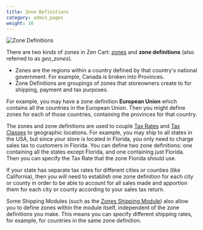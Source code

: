 ```yaml
---
title: Zone Definitions
category: admin_pages
weight: 30
---
```


![Zone Definitions](/images/zones_definition.png) 

There are two kinds of zones in Zen Cart: [zones](/user/admin_pages/locations/zones/) and **zone definitions** (also referred to as _geo\_zones_). 

- Zones are the regions within a country defined by that country's national government.  For example, Canada is broken into Provinces. 
- Zone Definitions are groupings of zones that storeowners create to for shipping, payment and tax purposes.  

For example, you may have a zone definition **European Union** which contains all the countries in the European Union. Then you might define zones for each of those countries, containing the provinces for that country.


The zones and zone definitions are used to couple 
[Tax Rates](/user/admin_pages/locations/tax_rates/) and 
[Tax Classes](/user/admin_pages/locations/tax_classes/) to geographic locations. 
For example, you may ship to all states in the USA, but since your store is located in Florida, you only need to charge sales tax to customers in Florida. You can define two zone definitions: one containing all the states except Florida, and one containing just Florida. Then you can specify the Tax Rate that the zone Florida should use.

If your state has separate tax rates for different cities or counties (like California), then you will need to establish one zone definition for each city or county in order to be able to account for all sales made and apportion them for each city or county according to your sales tax return.

Some Shipping Modules (such as the [Zones Shipping Module](/user/shipping/zones/)) also allow you to define zones within the module itself, independent of the zone definitions you make. This means you can specify different shipping rates, for example, for countries in the same zone definition.

